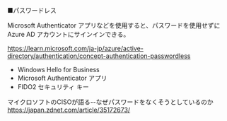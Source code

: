 ■パスワードレス

Microsoft Authenticator アプリなどを使用すると、パスワードを使用せずに Azure AD アカウントにサインインできる。

https://learn.microsoft.com/ja-jp/azure/active-directory/authentication/concept-authentication-passwordless

- Windows Hello for Business
- Microsoft Authenticator アプリ
- FIDO2 セキュリティ キー

マイクロソフトのCISOが語る--なぜパスワードをなくそうとしているのか
https://japan.zdnet.com/article/35172673/
